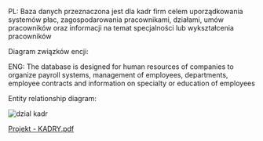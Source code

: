 PL:
Baza danych przeznaczona jest dla kadr firm celem uporządkowania systemów płac, 
zagospodarowania pracownikami, działami, umów pracowników oraz informacji na temat 
specjalności lub wykształcenia pracowników

Diagram związków encji:

ENG:
The database is designed for human resources of companies to organize payroll systems, management of employees, departments, employee contracts and information on specialty or education of employees

Entity relationship diagram:


![dzial kadr](https://user-images.githubusercontent.com/93824235/188998827-4a86047c-6ce9-4d29-91da-94052815b21a.png)

[Projekt - KADRY.pdf](https://github.com/Fluffyguy611/schoolSQLproject/files/9522095/Projekt.-.KADRY.pdf)
